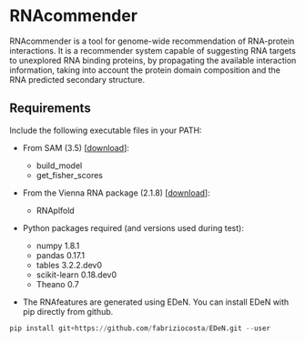 # RNAcommender
RNAcommender is a tool for genome-wide recommendation of RNA-protein interactions. It is a recommender system capable of suggesting RNA targets to unexplored RNA binding proteins, by propagating the available interaction information, taking into account the protein domain composition and the RNA predicted secondary structure.

Requirements
------------
Include the following executable files in your PATH:
* From SAM (3.5) [[download](https://compbio.soe.ucsc.edu/sam2src/)]:
    - build_model
    - get_fisher_scores
* From the Vienna RNA package (2.1.8) [[download](https://www.tbi.univie.ac.at/RNA/)]:
    - RNAplfold

* Python packages required (and versions used during test):
    - numpy 1.8.1
    - pandas 0.17.1
    - tables 3.2.2.dev0
    - scikit-learn 0.18.dev0
    - Theano 0.7

* The RNAfeatures are generated using EDeN. You can install EDeN with pip directly from github.

```python
pip install git+https://github.com/fabriziocosta/EDeN.git --user
```

